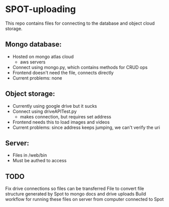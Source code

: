 # SPOT-uploading
This repo contains files for connecting to the database and object cloud storage.

## Mongo database: ##
* Hosted on mongo atlas cloud
  * aws servers
* Connect using mongo.py, which contains methods for CRUD ops
* Frontend doesn't need the file, connects directly
* Current problems: none

## Object storage: ##
* Currently using google drive but it sucks
* Connect using driveAPITest.py
  * makes connection, but requires set address
* Frontend needs this to load images and videos
* Current problems: since address keeps jumping, we can't verify the uri

## Server: ##
* Files in /web/bin
* Must be authed to access

## TODO ##
Fix drive connections so files can be transferred
File to convert file structure generated by Spot to mongo docs and drive uploads
Build workflow for running these files on server from computer connected to Spot
